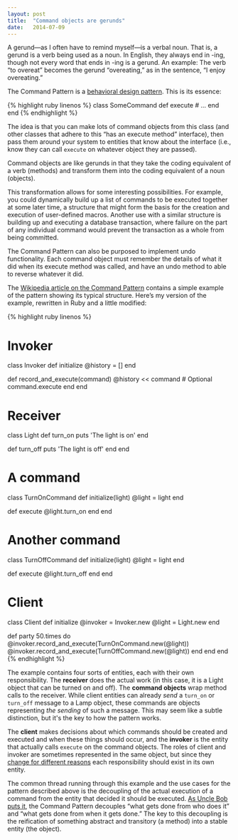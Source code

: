```yaml
---
layout: post
title:  "Command objects are gerunds"
date:   2014-07-09
---
```


A gerund—as I often have to remind myself—is a verbal noun. That is, a gerund is a verb being used as a noun. In English, they always end in -ing, though not every word that ends in -ing is a gerund. An example: The verb “to overeat” becomes the gerund “overeating,” as in the sentence, “I enjoy overeating.”

The Command Pattern is a [behavioral design pattern][]. This is its essence:

{% highlight ruby linenos %}
class SomeCommand
  def execute
    # ...
  end
end
{% endhighlight %}

The idea is that you can make lots of command objects from this class (and other classes that adhere to this “has an execute method” interface), then pass them around your system to entities that know about the interface (i.e., know they can call `execute` on whatever object they are passed).

Command objects are like gerunds in that they take the coding equivalent of a verb (methods) and transform them into the coding equivalent of a noun (objects).

This transformation allows for some interesting possibilities. For example, you could dynamically build up a list of commands to be executed together at some later time, a structure that might form the basis for the creation and execution of user-defined macros. Another use with a similar structure is building up and executing a database transaction, where failure on the part of any individual command would prevent the transaction as a whole from being committed.

The Command Pattern can also be purposed to implement undo functionality. Each command object must remember the details of what it did when its execute method was called, and have an undo method to able to reverse whatever it did.

The [Wikipedia article on the Command Pattern][] contains a simple example of the pattern showing its typical structure. Here’s my version of the example, rewritten in Ruby and a little modified:

{% highlight ruby linenos %}
# Invoker
class Invoker
  def initialize
    @history = []
  end

  def record_and_execute(command)
    @history << command  # Optional
    command.execute
  end
end

# Receiver
class Light
  def turn_on
    puts 'The light is on'
  end

  def turn_off
    puts 'The light is off'
  end
end

# A command
class TurnOnCommand
  def initialize(light)
    @light = light
  end

  def execute
    @light.turn_on
  end
end

# Another command
class TurnOffCommand
  def initialize(light)
    @light = light
  end

  def execute
    @light.turn_off
  end
end

# Client
class Client
  def initialize
    @invoker = Invoker.new
    @light = Light.new
  end

  def party
    50.times do
      @invoker.record_and_execute(TurnOnCommand.new(@light))
      @invoker.record_and_execute(TurnOffCommand.new(@light))
    end
  end
end
{% endhighlight %}

The example contains four sorts of entities, each with their own responsibility. The **receiver** does the actual work (in this case, it is a Light object that can be turned on and off). The **command objects** wrap method calls to the receiver. While client entities can already *send* a `turn_on` or `turn_off` message to a Lamp object, these commands are objects representing *the sending* of such a message. This may seem like a subtle distinction, but it's the key to how the pattern works.

The **client** makes decisions about which commands should be created and executed and when these things should occur, and the **invoker** is the entity that actually calls `execute` on the command objects. The roles of client and invoker are sometimes represented in the same object, but since they [change for different reasons][] each responsibility should exist in its own entity.

The common thread running through this example and the use cases for the pattern described above is the decoupling of the actual execution of a command from the entity that decided it should be executed. [As Uncle Bob puts it][], the Command Pattern decouples “what gets done from who does it” and “what gets done from when it gets done.” The key to this decoupling is the reification of something abstract and transitory (a method) into a stable entity (the object).

[behavioral design pattern]: http://en.wikipedia.org/wiki/Behavioral_pattern
[As Uncle Bob puts it]: http://cleancoders.com/episode/clean-code-episode-25/show
[Wikipedia article on the Command Pattern]: http://en.wikipedia.org/wiki/Command_pattern
[change for different reasons]: http://en.wikipedia.org/wiki/Single_responsibility_principle
